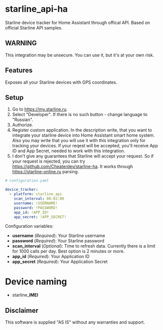 # starline_api-ha
Starline device tracker for Home Assistant through offical API.
Based on official Starline API samples.

## WARNING
This integration may be unsecure. You can use it, but it's at your own risk.

## Features
Exposes all your Starline devices with GPS coordinates.

## Setup
1. Go to https://my.starline.ru.
2. Select "Developer". If there is no such button - change language to "Russian". 
3. Authorize.
4. Register custom application. 
   In the description write, that you want to integrate your starline device into Home Assistant smart home system.
   Also you may write that you will use it with this integration only for tracking your devices.
   If your reqest will be accepted, you'll receive App ID and App Secret, needed to work with this integration.
5. I don't give any guarantees that Starline will accept your request. So if your request is rejected, you can try https://github.com/Cheaterdev/starline-ha. It works through https://starline-online.ru parsing.

```yaml
# configuration.yaml

device_tracker:
  - platform: starline_api
    scan_interval: 00:02:00
    username: !USERNAME!
    password: !PASSWORD!
    app_id: !APP_ID!
    app_secret: !APP_SECRET!
```

Configuration variables:
- **username** (*Required*): Your Starline username
- **password** (*Required*): Your Starline password
- **scan_interval** (*Optional*): Time to refresh data. Currently there is a limit for 1000 calls per day. Best option is 2 minutes or more.
- **app_id** (*Required*): Your Application ID
- **app_secret** (*Required*): Your Application Secret

# Device naming
 - starline_**IMEI**
 
## Disclaimer
This software is supplied "AS IS" without any warranties and support.
